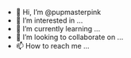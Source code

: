 - 👋 Hi, I’m @pupmasterpink
- 👀 I’m interested in ...
- 🌱 I’m currently learning ...
- 💞️ I’m looking to collaborate on ...
- 📫 How to reach me ...

<!---
pupmasterpink/pupmasterpink is a ✨ special ✨ repository because its `README.md` (this file) appears on your GitHub profile.
You can click the Preview link to take a look at your changes.
--->
